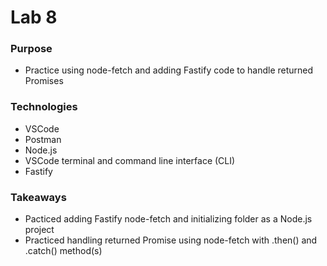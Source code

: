 # Lab 8

### Purpose
- Practice using node-fetch and adding Fastify code to handle returned Promises

### Technologies
- VSCode
- Postman
- Node.js
- VSCode terminal and command line interface (CLI)
- Fastify 

### Takeaways
- Pacticed adding Fastify node-fetch and initializing folder as a Node.js project
- Practiced handling returned Promise using node-fetch with .then() and .catch() method(s)
